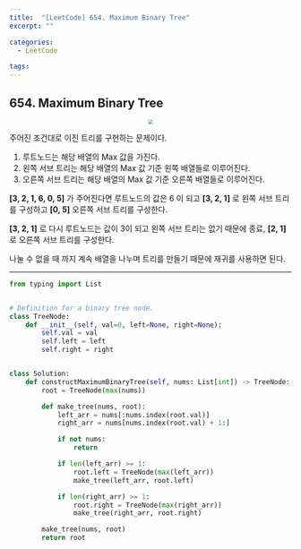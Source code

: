 ```yaml
---
title:  "[LeetCode] 654. Maximum Binary Tree"
excerpt: ""

categories:
  - LeetCode

tags:
---
```


## 654. Maximum Binary Tree

<center><img src="https://nam-ki-bok.github.io/assets/images/leetcode/maximumtree.png" style="zoom:50%;" /></center>

주어진 조건대로 이진 트리를 구현하는 문제이다.

1. 루트노드는 해당 배열의 Max 값을 가진다.
2. 왼쪽 서브 트리는 해당 배열의 Max 값 기준 왼쪽 배열들로 이루어진다.
3. 오른쪽 서브 트리는 해당 배열의 Max 값 기준 오른쪽 배열들로 이루어진다.

**[3, 2, 1, 6, 0, 5]** 가 주어진다면 루트노드의 값은 6 이 되고 **[3, 2, 1]** 로 왼쪽 서브 트리를 구성하고 **[0, 5]** 오른쪽 서브 트리를 구성한다.

**[3, 2, 1]** 로 다시 루트노드는 값이 3이 되고 왼쪽 서브 트리는 없기 때문에 종료, **[2, 1]** 로 오른쪽 서브 트리를 구성한다.

나눌 수 없을 때 까지 계속 배열을 나누며 트리를 만들기 때문에 재귀를 사용하면 된다.

---

```python
from typing import List


# Definition for a binary tree node.
class TreeNode:
	def __init__(self, val=0, left=None, right=None):
		self.val = val
		self.left = left
		self.right = right


class Solution:
	def constructMaximumBinaryTree(self, nums: List[int]) -> TreeNode:
		root = TreeNode(max(nums))

		def make_tree(nums, root):
			left_arr = nums[:nums.index(root.val)]
			right_arr = nums[nums.index(root.val) + 1:]

			if not nums:
				return

			if len(left_arr) >= 1:
				root.left = TreeNode(max(left_arr))
				make_tree(left_arr, root.left)

			if len(right_arr) >= 1:
				root.right = TreeNode(max(right_arr))
				make_tree(right_arr, root.right)

		make_tree(nums, root)
		return root
```

